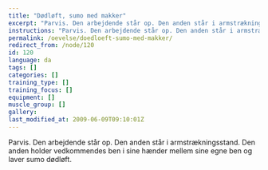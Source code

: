 ```yaml
---
title: "Dødløft, sumo med makker"
excerpt: "Parvis. Den arbejdende står op. Den anden står i armstrækningsstand. Den anden holder vedkommendes ben i sine hænder mellem sine egne ben og laver sumo dødløft."
instructions: "Parvis. Den arbejdende står op. Den anden står i armstrækningsstand. Den anden holder vedkommendes ben i sine hænder mellem sine egne ben og laver sumo dødløft."
permalink: /oevelse/doedloeft-sumo-med-makker/
redirect_from: /node/120
id: 120
language: da
tags: []
categories: []
training_type: [] 
training_focus: []
equipment: []
muscle_group: []
gallery:
last_modified_at: 2009-06-09T09:10:01Z
---
```


Parvis. Den arbejdende står op. Den anden står i armstrækningsstand. Den anden holder vedkommendes ben i sine hænder mellem sine egne ben og laver sumo dødløft.
